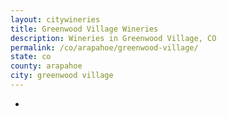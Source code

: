 ```yaml
---
layout: citywineries
title: Greenwood Village Wineries
description: Wineries in Greenwood Village, CO
permalink: /co/arapahoe/greenwood-village/
state: co
county: arapahoe
city: greenwood village
---
```

-
